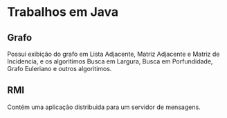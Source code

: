 # Trabalhos em Java

## Grafo 
Possui exibição do grafo em Lista Adjacente, Matriz Adjacente e Matriz de Incidencia, e os algoritimos Busca em Largura, Busca em Porfundidade, Grafo Euleriano e outros algoritimos.

## RMI
Contém uma aplicação distribuida para um servidor de mensagens.
